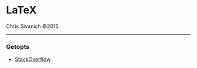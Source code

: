 LaTeX
==========
Chris Sivanich ©2015

----------

### Getopts
 - [StackOverflow](https://stackoverflow.com/questions/11279423/bash-getopts-with-multiple-and-mandatory-options)
